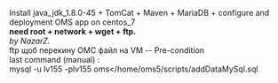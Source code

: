 Install java_jdk_1.8.0-45 + TomCat + Maven + MariaDB + configure and deployment OMS app on centos_7 <br>
<b>need root + network + wget + ftp. <br> </b>
<i> by NazarZ. </i> <br>
ftp щоб перекину ОМС файл на VM  -- Pre-condition <br>
last command (manual) : <br>
mysql -u lv155 -plv155 oms</home/oms5/scripts/addDataMySql.sql
